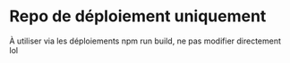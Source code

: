 # Repo de déploiement uniquement
À utiliser via les déploiements npm run build, ne pas modifier directement
lol

